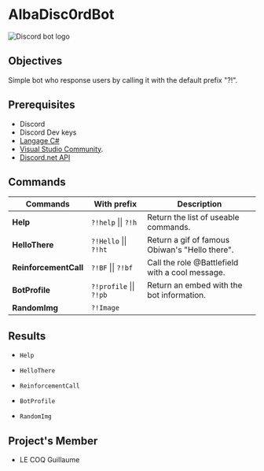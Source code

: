 # AlbaDisc0rdBot
![Discord bot logo](https://fiverr-res.cloudinary.com/images/t_main1,q_auto,f_auto/gigs/107575377/original/34ca93755e2c88b7a11f7399344e5a64d24308cd/make-a-custom-discord-bot-for-you.jpg)

## Objectives

Simple bot who response users by calling it with the default prefix "?!".

## Prerequisites

* Discord
* Discord Dev keys
* [Langage C#](https://docs.microsoft.com/fr-fr/dotnet/csharp/programming-guide/)
* [Visual Studio Community](https://visualstudio.microsoft.com/fr/vs/community/).
* [Discord.net API](https://github.com/discord-net/Discord.Net)

## Commands

| Commands              | With prefix             | Description                                     |
| --------------------- | ----------------------- | ----------------------------------------------- |
| **Help**              | `?!help` \|\| `?!h`     | Return the list of useable commands.            |
| **HelloThere**        | `?!Hello` \|\| `?!ht`   | Return a gif of famous Obiwan's "Hello there".  |
| **ReinforcementCall** | `?!BF` \|\| `?!bf`      | Call the role @Battlefield with a cool message. |
| **BotProfile**        | `?!profile` \|\| `?!pb` | Return an embed with the bot information.       |
| **RandomImg**         | `?!Image` || `?!img`    | Return an randomly an image.                    |

## Results

* `Help`
  
* `HelloThere`
* `ReinforcementCall`
* `BotProfile`
* `RandomImg`

## Project's Member

* LE COQ Guillaume
